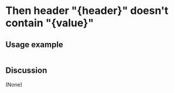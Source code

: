 
Then header "{header}" doesn't contain "{value}"
=============================================================================================================

Usage example
-------------

```
```

Discussion
----------

(None)